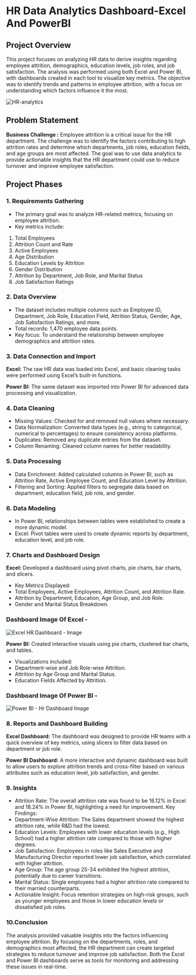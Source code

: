 # HR Data Analytics Dashboard-Excel And PowerBI

## Project Overview
This project focuses on analyzing HR data to derive insights regarding employee attrition, demographics, education levels, job roles, and job satisfaction. The analysis was performed using both Excel and Power BI, with dashboards created in each tool to visualize key metrics. The objective was to identify trends and patterns in employee attrition, with a focus on understanding which factors influence it the most.

![HR-analytics](https://github.com/user-attachments/assets/4fd99ae5-97b7-4d0a-ac32-ced24b70f01f)


## Problem Statement
**Business Challenge :**  Employee attrition is a critical issue for the HR department. The challenge was to identify the factors contributing to high attrition rates and determine which departments, job roles, education fields, and age groups are most affected. The goal was to use data analytics to provide actionable insights that the HR department could use to reduce turnover and improve employee satisfaction.

## Project Phases

### 1. Requirements Gathering
- The primary goal was to analyze HR-related metrics, focusing on employee attrition.
- Key metrics include:
1. Total Employees
2. Attrition Count and Rate
3. Active Employees
4. Age Distribution
5. Education Levels by Attrition
6. Gender Distribution
7. Attrition by Department, Job Role, and Marital Status
8. Job Satisfaction Ratings

### 2. Data Overview
- The dataset includes multiple columns such as Employee ID, Department, Job Role, Education Field, Attrition Status, Gender, Age, Job Satisfaction Ratings, and more.
- Total records: 1,470 employee data points.
- Key focus: To understand the relationship between employee demographics and attrition rates.
  
### 3. Data Connection and Import
**Excel:** The raw HR data was loaded into Excel, and basic cleaning tasks were performed using Excel’s built-in functions.

**Power BI:** The same dataset was imported into Power BI for advanced data processing and visualization.

### 4. Data Cleaning
- Missing Values: Checked for and removed null values where necessary.
- Data Normalization: Converted data types (e.g., string to categorical, numerical to percentages) to ensure consistency across platforms.
- Duplicates: Removed any duplicate entries from the dataset.
- Column Renaming: Cleaned column names for better readability.
  
### 5. Data Processing
- Data Enrichment: Added calculated columns in Power BI, such as Attrition Rate, Active Employee Count, and Education Level by Attrition.
- Filtering and Sorting: Applied filters to segregate data based on department, education field, job role, and gender.
  
### 6. Data Modeling
- In Power BI, relationships between tables were established to create a more dynamic model.
- Excel: Pivot tables were used to create dynamic reports by department, education level, and job role.

### 7. Charts and Dashboard Design
**Excel:** Developed a dashboard using pivot charts, pie charts, bar charts, and slicers.
- Key Metrics Displayed:
- Total Employees, Active Employees, Attrition Count, and Attrition Rate.
- Attrition by Department, Education, Age Group, and Job Role.
- Gender and Marital Status Breakdown.

### Dashboard Image Of Excel -

![Excel HR Dashboard - Image](https://github.com/user-attachments/assets/4cf3cbea-0ee6-40fd-88c2-90e1c8034214)

  
**Power BI:** Created interactive visuals using pie charts, clustered bar charts, and tables.
- Visualizations included:
- Department-wise and Job Role-wise Attrition.
- Attrition by Age Group and Marital Status.
- Education Fields Affected by Attrition.

### Dashboard Image Of Power BI -

![Power BI - Hr Dashboard Image](https://github.com/user-attachments/assets/74fc2731-778c-4fc7-a2e7-87114976da05)

  
### 8. Reports and Dashboard Building
**Excel Dashboard:** The dashboard was designed to provide HR teams with a quick overview of key metrics, using slicers to filter data based on department or job role.

**Power BI Dashboard:** A more interactive and dynamic dashboard was built to allow users to explore attrition trends and cross-filter based on various attributes such as education level, job satisfaction, and gender.

### 9. Insights
- Attrition Rate: The overall attrition rate was found to be 16.12% in Excel and 18.24% in Power BI, highlighting a need for improvement.
Key Findings:
- Department-Wise Attrition: The Sales department showed the highest attrition rate, while R&D had the lowest.
- Education Levels: Employees with lower education levels (e.g., High School) had a higher attrition rate compared to those with higher degrees.
- Job Satisfaction: Employees in roles like Sales Executive and Manufacturing Director reported lower job satisfaction, which correlated with higher attrition.
- Age Group: The age group 25-34 exhibited the highest attrition, potentially due to career transitions.
- Marital Status: Single employees had a higher attrition rate compared to their married counterparts.
- Actionable Insight: Focus retention strategies on high-risk groups, such as younger employees and those in lower education levels or dissatisfied job roles.

### 10.Conclusion
The analysis provided valuable insights into the factors influencing employee attrition. By focusing on the departments, roles, and demographics most affected, the HR department can create targeted strategies to reduce turnover and improve job satisfaction. Both the Excel and Power BI dashboards serve as tools for monitoring and addressing these issues in real-time.

 
